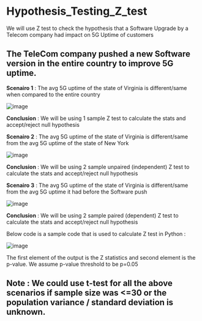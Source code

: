 # Hypothesis_Testing_Z_test
We will use Z test to check the hypothesis that a Software Upgrade by a Telecom company had impact on 5G Uptime of customers

## The TeleCom company pushed a new Software version in the entire country to improve 5G uptime.

__Scenairo 1__ : The avg 5G uptime of the state of Virginia is different/same when compared to the entire country

![image](https://github.com/SrijanDeo-DA-DS/Hypothesis_Testing_Z_test/assets/88278620/0637b1cf-40f4-4ec1-a4b0-6a5b63817b5e)

__Conclusion__ : We will be using 1 sample Z test to calculate the stats and accept/reject null hypothesis

__Scenairo 2__ : The avg 5G uptime of the state of Virginia is different/same from the avg 5G uptime of the state of New York

![image](https://github.com/SrijanDeo-DA-DS/Hypothesis_Testing_Z_test/assets/88278620/8ca566bb-91e2-43d5-9114-e25898473032)

__Conclusion__ : We will be using 2 sample unpaired (independent) Z test to calculate the stats and accept/reject null hypothesis

__Scenairo 3__ : The avg 5G uptime of the state of Virginia is different/same from the avg 5G uptime it had before the Software push

![image](https://github.com/SrijanDeo-DA-DS/Hypothesis_Testing_Z_test/assets/88278620/61f6739a-44d9-4448-b2cd-f60fec4da2f4)

__Conclusion__ : We will be using 2 sample paired (dependent) Z test to calculate the stats and accept/reject null hypothesis


Below code is a sample code that is used to calculate Z test in Python :

![image](https://github.com/SrijanDeo-DA-DS/Hypothesis_Testing_Z_test/assets/88278620/0675f31d-f842-4bd0-b044-c9ad0e7e5a2b)

The first element of the output is the Z statistics and second element is the p-value. We assume p-value threshold to be p=0.05

## Note : We could use t-test for all the above scenarios if sample size was <=30 or the population variance / standard deviation is unknown. 


